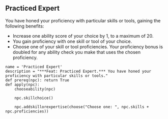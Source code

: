 ## Practiced Expert
You have honed your proficiency with particular skills or tools, gaining the following benefits:

* Increase one ability score of your choice by 1, to a maximum of 20.
* You gain proficiency with one skill or tool of your choice.
* Choose one of your skill or tool proficiencies. Your proficiency bonus is doubled for any ability check you make that uses the chosen proficiency. 

```
name = 'Practiced Expert'
description = "***Feat: Practiced Expert.*** You have honed your proficiency with particular skills or tools."
def prereq(npc): return True
def apply(npc):
    chooseability(npc)

    npc.skillchoice()

    npc.addskillorexpertise(choose("Choose one: ", npc.skills + npc.proficiencies))
```

